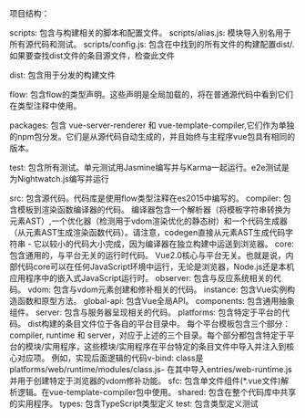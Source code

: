 项目结构：

scripts: 包含与构建相关的脚本和配置文件。
  scripts/alias.js: 模块导入别名用于所有源代码和测试。
  scripts/config.js: 包含在中找到的所有文件的构建配置dist/.如果要查找dist文件的条目源文件，检查此文件

dist: 包含用于分发的构建文件

flow: 包含flow的类型声明。这些声明是全局加载的，将在普通源代码中看到它们在类型注释中使用。

packages: 包含 vue-server-renderer 和 vue-template-compiler,它们作为单独的npm包分发。它们是从源代码自动生成的，并且始终与主程序vue包具有相同的版本。

test: 包含所有测试。单元测试用Jasmine编写并与Karma一起运行。e2e测试是为Nightwatch.js编写并运行

src: 包含源代码。代码库是使用flow类型注释在es2015中编写的。
  compiler: 包含模板到渲染函数编译器的代码。
  编译器包含一个解析器（将模板字符串转换为元素AST）,一个优化器（检测用于vdom渲染优化的静态树）和一个代码生成器（从元素AST生成渲染函数代码）。请注意，codegen直接从元素AST生成代码字符串 - 它以较小的代码大小完成，因为编译器在独立构建中运送到浏览器。
  core: 包含通用的，与平台无关的运行时代码。
  Vue2.0核心与平台无关。也就是说，内部代码core可以在任何JavaScript环境中运行，无论是浏览器，Node.js还是本机应用程序中的嵌入式JavaScript运行时。
    observer: 包含与反应系统相关的代码。
    vdom: 包含与vdom元素创建和修补相关的代码。
    instance: 包含Vue实例构造函数和原型方法。
    global-api: 包含Vue全局API。
    components: 包含通用抽象组件。
  server: 包含与服务器呈现相关的代码。
  platforms: 包含特定于平台的代码。
  dist构建的条目文件位于各自的平台目录中。
  每个平台模板包含三个部分：compiler, runtime 和 server，对应于上述的三个目录。每个部分都包含特定于平台的模块/实用程序，这些模块/实用程序在平台特定的条目文件中导入并注入到核心对应项。 例如，实现后面逻辑的代码v-bind: class是platforms/web/runtime/modules/class.js- 在其中导入entries/web-runtime.js并用于创建特定于浏览器的vdom修补功能。
  sfc: 包含单文件组件(*.vue文件)解析逻辑。在vue-template-compiler包中使用。
  shared: 包含在整个代码库中共享的实用程序。
  types: 包含TypeScript类型定义
    test: 包含类型定义测试

